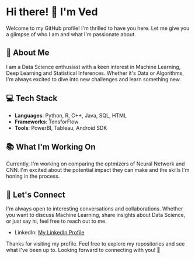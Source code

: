 
# Hi there! 👋 I'm Ved

Welcome to my GitHub profile! I'm thrilled to have you here. Let me give you a glimpse of who I am and what I'm passionate about.

## :bust_in_silhouette: About Me

I am a Data Science enthusiast with a keen interest in Machine Learning, Deep Learning and Statistical Inferences. Whether it's Data or Algorithms, I'm always excited to dive into new challenges and learn something new.

## :computer: Tech Stack

- **Languages**: Python, R, C++, Java, SQL, HTML
- **Frameworks**: TensforFlow
- **Tools**: PowerBI, Tableau, Android SDK

## :books: What I'm Working On

Currently, I'm working on comparing the optmizers of Neural Network and CNN. I'm excited about the potential impact they can make and the skills I'm honing in the process.

## :speech_balloon: Let's Connect

I'm always open to interesting conversations and collaborations. Whether you want to discuss Machine Learning, share insights about Data Science, or just say hi, feel free to reach out to me.


- LinkedIn: [My LinkedIn Profile](https://www.linkedin.com/in/vedbhatt/)



Thanks for visiting my profile. Feel free to explore my repositories and see what I've been up to. Looking forward to connecting with you! 🚀
